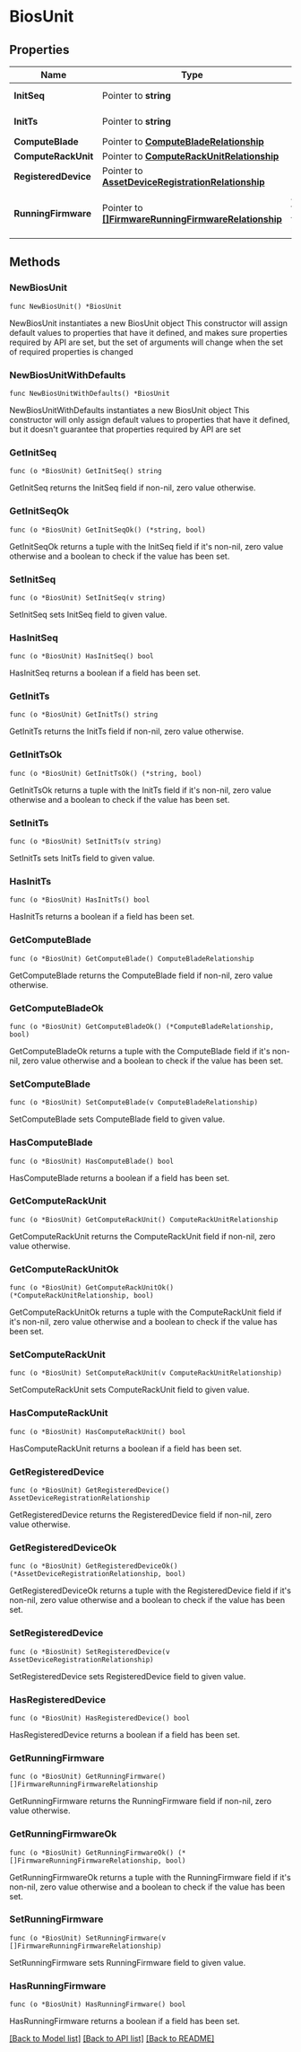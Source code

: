 # BiosUnit

## Properties

Name | Type | Description | Notes
------------ | ------------- | ------------- | -------------
**InitSeq** | Pointer to **string** |  | [optional] [readonly] 
**InitTs** | Pointer to **string** |  | [optional] [readonly] 
**ComputeBlade** | Pointer to [**ComputeBladeRelationship**](compute.Blade.Relationship.md) |  | [optional] 
**ComputeRackUnit** | Pointer to [**ComputeRackUnitRelationship**](compute.RackUnit.Relationship.md) |  | [optional] 
**RegisteredDevice** | Pointer to [**AssetDeviceRegistrationRelationship**](asset.DeviceRegistration.Relationship.md) |  | [optional] 
**RunningFirmware** | Pointer to [**[]FirmwareRunningFirmwareRelationship**](firmware.RunningFirmware.Relationship.md) | An array of relationships to firmwareRunningFirmware resources. | [optional] [readonly] 

## Methods

### NewBiosUnit

`func NewBiosUnit() *BiosUnit`

NewBiosUnit instantiates a new BiosUnit object
This constructor will assign default values to properties that have it defined,
and makes sure properties required by API are set, but the set of arguments
will change when the set of required properties is changed

### NewBiosUnitWithDefaults

`func NewBiosUnitWithDefaults() *BiosUnit`

NewBiosUnitWithDefaults instantiates a new BiosUnit object
This constructor will only assign default values to properties that have it defined,
but it doesn't guarantee that properties required by API are set

### GetInitSeq

`func (o *BiosUnit) GetInitSeq() string`

GetInitSeq returns the InitSeq field if non-nil, zero value otherwise.

### GetInitSeqOk

`func (o *BiosUnit) GetInitSeqOk() (*string, bool)`

GetInitSeqOk returns a tuple with the InitSeq field if it's non-nil, zero value otherwise
and a boolean to check if the value has been set.

### SetInitSeq

`func (o *BiosUnit) SetInitSeq(v string)`

SetInitSeq sets InitSeq field to given value.

### HasInitSeq

`func (o *BiosUnit) HasInitSeq() bool`

HasInitSeq returns a boolean if a field has been set.

### GetInitTs

`func (o *BiosUnit) GetInitTs() string`

GetInitTs returns the InitTs field if non-nil, zero value otherwise.

### GetInitTsOk

`func (o *BiosUnit) GetInitTsOk() (*string, bool)`

GetInitTsOk returns a tuple with the InitTs field if it's non-nil, zero value otherwise
and a boolean to check if the value has been set.

### SetInitTs

`func (o *BiosUnit) SetInitTs(v string)`

SetInitTs sets InitTs field to given value.

### HasInitTs

`func (o *BiosUnit) HasInitTs() bool`

HasInitTs returns a boolean if a field has been set.

### GetComputeBlade

`func (o *BiosUnit) GetComputeBlade() ComputeBladeRelationship`

GetComputeBlade returns the ComputeBlade field if non-nil, zero value otherwise.

### GetComputeBladeOk

`func (o *BiosUnit) GetComputeBladeOk() (*ComputeBladeRelationship, bool)`

GetComputeBladeOk returns a tuple with the ComputeBlade field if it's non-nil, zero value otherwise
and a boolean to check if the value has been set.

### SetComputeBlade

`func (o *BiosUnit) SetComputeBlade(v ComputeBladeRelationship)`

SetComputeBlade sets ComputeBlade field to given value.

### HasComputeBlade

`func (o *BiosUnit) HasComputeBlade() bool`

HasComputeBlade returns a boolean if a field has been set.

### GetComputeRackUnit

`func (o *BiosUnit) GetComputeRackUnit() ComputeRackUnitRelationship`

GetComputeRackUnit returns the ComputeRackUnit field if non-nil, zero value otherwise.

### GetComputeRackUnitOk

`func (o *BiosUnit) GetComputeRackUnitOk() (*ComputeRackUnitRelationship, bool)`

GetComputeRackUnitOk returns a tuple with the ComputeRackUnit field if it's non-nil, zero value otherwise
and a boolean to check if the value has been set.

### SetComputeRackUnit

`func (o *BiosUnit) SetComputeRackUnit(v ComputeRackUnitRelationship)`

SetComputeRackUnit sets ComputeRackUnit field to given value.

### HasComputeRackUnit

`func (o *BiosUnit) HasComputeRackUnit() bool`

HasComputeRackUnit returns a boolean if a field has been set.

### GetRegisteredDevice

`func (o *BiosUnit) GetRegisteredDevice() AssetDeviceRegistrationRelationship`

GetRegisteredDevice returns the RegisteredDevice field if non-nil, zero value otherwise.

### GetRegisteredDeviceOk

`func (o *BiosUnit) GetRegisteredDeviceOk() (*AssetDeviceRegistrationRelationship, bool)`

GetRegisteredDeviceOk returns a tuple with the RegisteredDevice field if it's non-nil, zero value otherwise
and a boolean to check if the value has been set.

### SetRegisteredDevice

`func (o *BiosUnit) SetRegisteredDevice(v AssetDeviceRegistrationRelationship)`

SetRegisteredDevice sets RegisteredDevice field to given value.

### HasRegisteredDevice

`func (o *BiosUnit) HasRegisteredDevice() bool`

HasRegisteredDevice returns a boolean if a field has been set.

### GetRunningFirmware

`func (o *BiosUnit) GetRunningFirmware() []FirmwareRunningFirmwareRelationship`

GetRunningFirmware returns the RunningFirmware field if non-nil, zero value otherwise.

### GetRunningFirmwareOk

`func (o *BiosUnit) GetRunningFirmwareOk() (*[]FirmwareRunningFirmwareRelationship, bool)`

GetRunningFirmwareOk returns a tuple with the RunningFirmware field if it's non-nil, zero value otherwise
and a boolean to check if the value has been set.

### SetRunningFirmware

`func (o *BiosUnit) SetRunningFirmware(v []FirmwareRunningFirmwareRelationship)`

SetRunningFirmware sets RunningFirmware field to given value.

### HasRunningFirmware

`func (o *BiosUnit) HasRunningFirmware() bool`

HasRunningFirmware returns a boolean if a field has been set.


[[Back to Model list]](../README.md#documentation-for-models) [[Back to API list]](../README.md#documentation-for-api-endpoints) [[Back to README]](../README.md)


